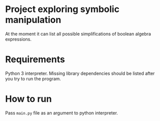 # Project exploring symbolic manipulation

At the moment it can list all possible simplifications of boolean algebra expressions.

# Requirements

Python 3 interpreter. 
Missing library dependencies should be listed after you try to run the program. 

# How to run

Pass `main.py` file as an argument to python interpreter.